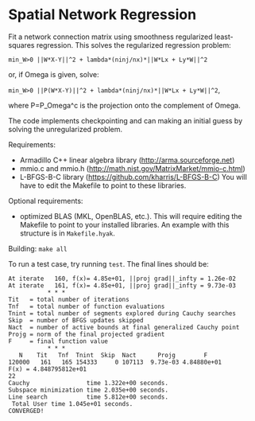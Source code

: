 Spatial Network Regression
==========================

Fit a network connection matrix using smoothness regularized least-squares
regression. This solves the regularized regression problem:

```min_W>0 ||W*X-Y||^2 + lambda*(ninj/nx)*||W*Lx + Ly*W||^2```

or, if Omega is given, solve:

```min_W>0 ||P(W*X-Y)||^2 + lambda*(ninj/nx)*||W*Lx + Ly*W||^2```,

where P=P_Omega^c is the projection onto the complement of Omega.

The code implements checkpointing and can making an initial guess
by solving the unregularized problem.

Requirements: 
* Armadillo C++ linear algebra library (http://arma.sourceforge.net)
* mmio.c and mmio.h (http://math.nist.gov/MatrixMarket/mmio-c.html)
* L-BFGS-B-C library (https://github.com/kharris/L-BFGS-B-C)
You will have to edit the Makefile to point to these libraries.

Optional requirements:
* optimized BLAS (MKL, OpenBLAS, etc.). This will require editing the Makefile
to point to your installed libraries. An example with this structure is in
`Makefile.hyak`.

Building: `make all`

To run a test case, try running `test`. The final lines should be:

```
At iterate   160, f(x)= 4.85e+01, ||proj grad||_infty = 1.26e-02
At iterate   161, f(x)= 4.85e+01, ||proj grad||_infty = 9.73e-03
           * * * 
Tit   = total number of iterations
Tnf   = total number of function evaluations
Tnint = total number of segments explored during Cauchy searches
Skip  = number of BFGS updates skipped
Nact  = number of active bounds at final generalized Cauchy point
Projg = norm of the final projected gradient
F     = final function value
           * * * 
   N    Tit   Tnf  Tnint  Skip  Nact      Projg        F
120000   161   165 154333     0 107113	9.73e-03 4.84880e+01
F(x) = 4.848795812e+01
22
Cauchy                time 1.322e+00 seconds.
Subspace minimization time 2.035e+00 seconds.
Line search           time 5.812e+00 seconds.
 Total User time 1.045e+01 seconds.
CONVERGED!
```